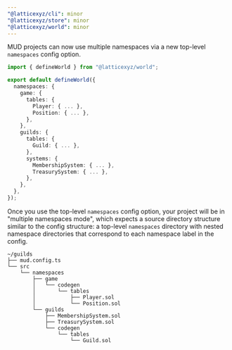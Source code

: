 ```yaml
---
"@latticexyz/cli": minor
"@latticexyz/store": minor
"@latticexyz/world": minor
---
```


MUD projects can now use multiple namespaces via a new top-level `namespaces` config option.

```ts
import { defineWorld } from "@latticexyz/world";

export default defineWorld({
  namespaces: {
    game: {
      tables: {
        Player: { ... },
        Position: { ... },
      },
    },
    guilds: {
      tables: {
        Guild: { ... },
      },
      systems: {
        MembershipSystem: { ... },
        TreasurySystem: { ... },
      },
    },
  },
});
```

Once you use the top-level `namespaces` config option, your project will be in "multiple namespaces mode", which expects a source directory structure similar to the config structure: a top-level `namespaces` directory with nested namespace directories that correspond to each namespace label in the config.

```
~/guilds
├── mud.config.ts
└── src
    └── namespaces
        ├── game
        │   └── codegen
        │       └── tables
        │           ├── Player.sol
        │           └── Position.sol
        └── guilds
            ├── MembershipSystem.sol
            ├── TreasurySystem.sol
            └── codegen
                └── tables
                    └── Guild.sol
```
